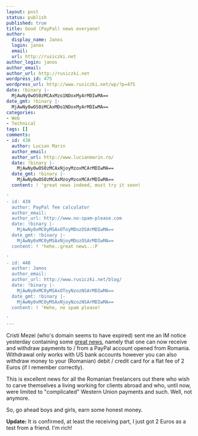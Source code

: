 ```yaml
---
layout: post
status: publish
published: true
title: Good (PayPal) news everyone!
author:
  display_name: Janos
  login: janos
  email: 
  url: http://rusiczki.net
author_login: janos
author_email: 
author_url: http://rusiczki.net
wordpress_id: 475
wordpress_url: http://www.rusiczki.net/wp/?p=475
date: !binary |-
  MjAwNy0wOS0zMCAxMzo1NDoxMyArMDIwMA==
date_gmt: !binary |-
  MjAwNy0wOS0zMCAxMDo1NDoxMyArMDIwMA==
categories:
- Web
- Technical
tags: []
comments:
- id: 438
  author: Lucian Marin
  author_email: 
  author_url: http://www.lucianmarin.ro/
  date: !binary |-
    MjAwNy0wOS0zMCAxNjoyMzoxMCArMDIwMA==
  date_gmt: !binary |-
    MjAwNy0wOS0zMCAxMzoyMzoxMCArMDIwMA==
  content: ! 'great news indeed, must try it soon!

'
- id: 439
  author: PayPal fee calculator
  author_email: 
  author_url: http://www.no-spam-please.com
  date: !binary |-
    MjAwNy0xMC0yMSAxOToyMDozOSArMDIwMA==
  date_gmt: !binary |-
    MjAwNy0xMC0yMSAxNjoyMDozOSArMDIwMA==
  content: ! 'hehe..great news..:P

'
- id: 440
  author: Janos
  author_email: 
  author_url: http://www.rusiczki.net/blog/
  date: !binary |-
    MjAwNy0xMC0yMSAxOToyNzozNSArMDIwMA==
  date_gmt: !binary |-
    MjAwNy0xMC0yMSAxNjoyNzozNSArMDIwMA==
  content: ! 'Hehe, no spam please!

'
---
```

<p>Cristi Mezei (who's domain seems to have expired) sent me an IM notice yesterday containing some <a href="http://forum.seopedia.ro/bar-lobby/5506-withdraw-si-receive-payments-paypal-acum-si-la-noi.html" title="In Romanian">great news</a>, namely that one can now receive and withdraw payments to / from a PayPal account opened from Romania. Withdrawal only works with US bank accounts however you can also withdraw money to your (Romanian) debit / credit card for a flat fee of 2 Euros (if I remember correctly).</p>
<p>This is excellent news for all the Romanian freelancers out there who wish to carve themselves a living working for clients abroad and who, until now, were limited to "complicated" Western Union payments and such. Well, not anymore.</p>
<p>So, go ahead boys and girls, earn some honest money.</p>
<p><strong>Update:</strong> It is confirmed, at least the receiving part, I just got 2 Euros as a test from a friend. I'm rich!</p>
